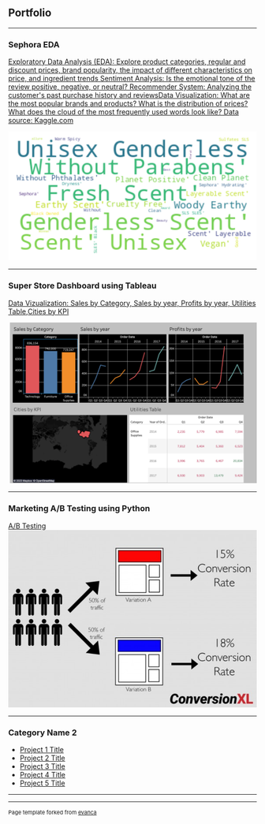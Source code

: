## Portfolio

---

### Sephora EDA  

[Exploratory Data Analysis (EDA): Explore product categories, regular and discount prices, brand popularity, the impact of different characteristics on price, and ingredient trends 
Sentiment Analysis: Is the emotional tone of the review positive, negative, or neutral? 
Recommender System: Analyzing the customer's past purchase history and reviewsData Visualization: What are the most popular brands and products? What is the distribution of prices? 
What does the cloud of the most frequently used words look like? Data source: Kaggle.com](/sample_page)

<img src="images/sephora.png?raw=true"/>


---
### Super Store Dashboard using Tableau 
[Data Vizualization: Sales by Category, Sales by year, Profits by year,
Utilities Table,Cities by KPI  ](/pdf/sample_presentation.pdf)

<img src="images/Super%20Store%20data%20viz-fotor-20230814115447.png?raw=true"/>

---
### Marketing A/B Testing using Python
[A/B Testing](https://colab.research.google.com/drive/1aqkn15sPhO5kT7ItcSFBlq4UTh5M_txD?usp=sharing//)
<img src="images/What-is-AB-Testing.jpg?raw=true"/>

---

### Category Name 2

- [Project 1 Title](http://example.com/)
- [Project 2 Title](http://example.com/)
- [Project 3 Title](http://example.com/)
- [Project 4 Title](http://example.com/)
- [Project 5 Title](http://example.com/)

---




---
<p style="font-size:11px">Page template forked from <a href="https://github.com/evanca/quick-portfolio">evanca</a></p>
<!-- Remove above link if you don't want to attibute -->
